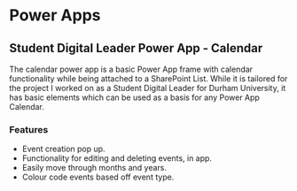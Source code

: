 # Power Apps

## Student Digital Leader Power App - Calendar

The calendar power app is a basic Power App frame with calendar functionality while being attached to a SharePoint List. While it is tailored for the project I worked on as a Student Digital Leader for Durham University, it has basic elements which can be used as a basis for any Power App Calendar. 

### Features
- Event creation pop up.
- Functionality for editing and deleting events, in app.
- Easily move through months and years.
- Colour code events based off event type.


